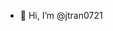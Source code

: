 - 👋 Hi, I’m @jtran0721

<!---
jtran0721/jtran0721 is a ✨ special ✨ repository because its `README.md` (this file) appears on your GitHub profile.
You can click the Preview link to take a look at your changes.
--->
